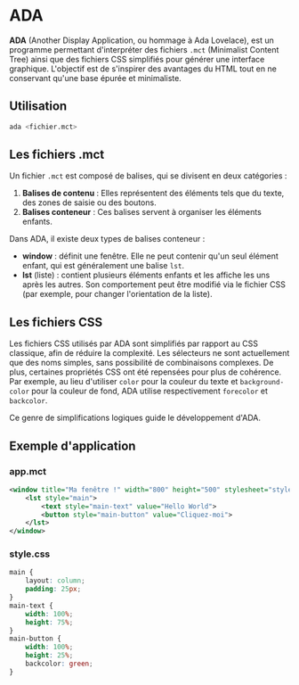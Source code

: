 # ADA

**ADA** (Another Display Application, ou hommage à Ada Lovelace), est un programme permettant d'interpréter des fichiers `.mct` (Minimalist Content Tree) ainsi que des fichiers CSS simplifiés pour générer une interface graphique. L'objectif est de s'inspirer des avantages du HTML tout en ne conservant qu'une base épurée et minimaliste.

## Utilisation
```bash
ada <fichier.mct>
```

## Les fichiers .mct

Un fichier `.mct` est composé de balises, qui se divisent en deux catégories :

1. **Balises de contenu** : Elles représentent des éléments tels que du texte, des zones de saisie ou des boutons.
2. **Balises conteneur** : Ces balises servent à organiser les éléments enfants.

Dans ADA, il existe deux types de balises conteneur :
- **window** : définit une fenêtre. Elle ne peut contenir qu'un seul élément enfant, qui est généralement une balise `lst`.
- **lst** (liste) : contient plusieurs éléments enfants et les affiche les uns après les autres. Son comportement peut être modifié via le fichier CSS (par exemple, pour changer l'orientation de la liste).

## Les fichiers CSS

Les fichiers CSS utilisés par ADA sont simplifiés par rapport au CSS classique, afin de réduire la complexité. Les sélecteurs ne sont actuellement que des noms simples, sans possibilité de combinaisons complexes. De plus, certaines propriétés CSS ont été repensées pour plus de cohérence. Par exemple, au lieu d'utiliser `color` pour la couleur du texte et `background-color` pour la couleur de fond, ADA utilise respectivement `forecolor` et `backcolor`.

Ce genre de simplifications logiques guide le développement d'ADA.

## Exemple d'application

### app.mct
```xml
<window title="Ma fenêtre !" width="800" height="500" stylesheet="style.css">
    <lst style="main">
        <text style="main-text" value="Hello World">
        <button style="main-button" value="Cliquez-moi">
    </lst>
</window>
```

### style.css
```css
main {
    layout: column;
    padding: 25px;
}
main-text {
    width: 100%;
    height: 75%;
}
main-button {
    width: 100%;
    height: 25%;
    backcolor: green;
}
```